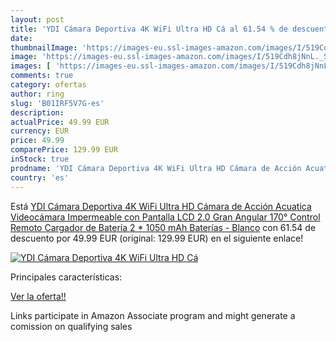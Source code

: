 ```yaml
---
layout: post
title: 'YDI Cámara Deportiva 4K WiFi Ultra HD Cá al 61.54 % de descuento'
date: 
thumbnailImage: 'https://images-eu.ssl-images-amazon.com/images/I/519Cdh8jNnL._SL200_.jpg'
image: 'https://images-eu.ssl-images-amazon.com/images/I/519Cdh8jNnL._SL200_.jpg'
images: [ 'https://images-eu.ssl-images-amazon.com/images/I/519Cdh8jNnL._SL200_.jpg' ]
comments: true
category: ofertas
author: ring
slug: 'B01IRF5V7G-es'
description:
actualPrice: 49.99 EUR
currency: EUR
price: 49.99
comparePrice: 129.99 EUR
inStock: true
prodname: 'YDI Cámara Deportiva 4K WiFi Ultra HD Cámara de Acción Acuatica Videocámara Impermeable con Pantalla LCD 2.0  Gran Angular 170°  Control Remoto  Cargador de Batería  2 * 1050 mAh Baterías - Blanco'
country: 'es'
---
```


Está [YDI Cámara Deportiva 4K WiFi Ultra HD Cámara de Acción Acuatica Videocámara Impermeable con Pantalla LCD 2.0  Gran Angular 170°  Control Remoto  Cargador de Batería  2 * 1050 mAh Baterías - Blanco](https://www.amazon.es/dp/B01IRF5V7G/?tag=tolees-21) con 61.54 de descuento por 49.99 EUR (original: 129.99 EUR) en el siguiente enlace!

[![YDI Cámara Deportiva 4K WiFi Ultra HD Cá](https://images-eu.ssl-images-amazon.com/images/I/519Cdh8jNnL._SL200_.jpg)](https://www.amazon.es/dp/B01IRF5V7G/?tag=tolees-21)

Principales características:


[Ver la oferta!!](https://www.amazon.es/dp/B01IRF5V7G/?tag=tolees-21)

Links participate in Amazon Associate program and might generate a comission on qualifying sales


